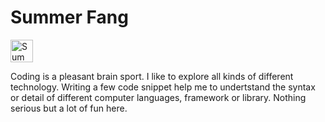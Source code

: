 # Summer Fang
<img src="https://raw.githubusercontent.com/summerfang/study/master/summerfang.jpg"
     alt="Summer Fang"
     width="36" height="36"/>

Coding is a pleasant brain sport. I like to explore all kinds of different technology. Writing a few code snippet help me to undertstand the syntax or detail of different computer languages, framework or library. Nothing serious but a lot of fun here.

